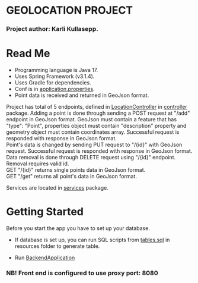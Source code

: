 # GEOLOCATION PROJECT

### Project author: Karli Kullasepp.

# Read Me

* Programming language is Java 17.
* Uses Spring Framework (v3.1.4).
* Uses Gradle for dependencies.
* Conf is in [application.properties](src/main/resources/application.properties).
* Point data is received and returned in GeoJson format.

Project has total of 5 endpoints, defined
in [LocationController](src/main/java/com/locator/backend/controllers/LocationController.java)
in [controller](src/main/java/com/locator/backend/controllers) package.
Adding a point is done through sending a POST request at "/add" endpoint in GeoJson format.
GeoJson must contain a feature that has "type": "Point", properties object must contain "description" property and
geometry object must contain coordinates array.
Successful request is responded with response in GeoJson format. <br/>
Point's data is changed by sending PUT request to "/{id}" with GeoJson request.
Successful request is responded with response in GeoJson format. <br/>
Data removal is done through DELETE request using "/{id}" endpoint. Removal requires valid id. <br/>
GET "/{id}" returns single points data in GeoJson format. <br/>
GET "/get" returns all point's data in GeoJson format.

Services are located in [services](src/main/java/com/locator/backend/services) package.

# Getting Started

Before you start the app you have to set up your database.

* If database is set up, you can run SQL scripts from [tables.sql](src/main/resources/tables.sql) in resources
  folder to generate table.

* Run [BackendApplication](src/main/java/com/locator/backend/BackendApplication.java)

### NB! Front end is configured to use proxy port: 8080
